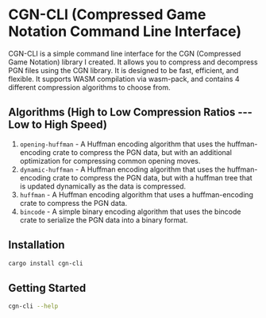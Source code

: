 # CGN-CLI (Compressed Game Notation Command Line Interface)

CGN-CLI is a simple command line interface for the CGN (Compressed Game Notation) library I created. It allows you to compress and decompress PGN files using the CGN library. It is designed to be fast, efficient, and flexible. It supports WASM compilation via wasm-pack, and contains 4 different compression algorithms to choose from.

## Algorithms (High to Low Compression Ratios --- Low to High Speed)
1) `opening-huffman` - A Huffman encoding algorithm that uses the huffman-encoding crate to compress the PGN data, but with an additional optimization for compressing common opening moves. 
2) `dynamic-huffman` - A Huffman encoding algorithm that uses the huffman-encoding crate to compress the PGN data, but with a huffman tree that is updated dynamically as the data is compressed.
3) `huffman` - A Huffman encoding algorithm that uses a huffman-encoding crate to compress the PGN data.
4) `bincode` - A simple binary encoding algorithm that uses the bincode crate to serialize the PGN data into a binary format.

## Installation
```bash
cargo install cgn-cli
```

## Getting Started
```bash
cgn-cli --help
```